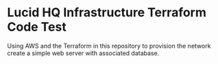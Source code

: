 # Lucid HQ Infrastructure Terraform Code Test #

Using AWS and the Terraform in this repository to provision the network create a simple web server with associated database.

